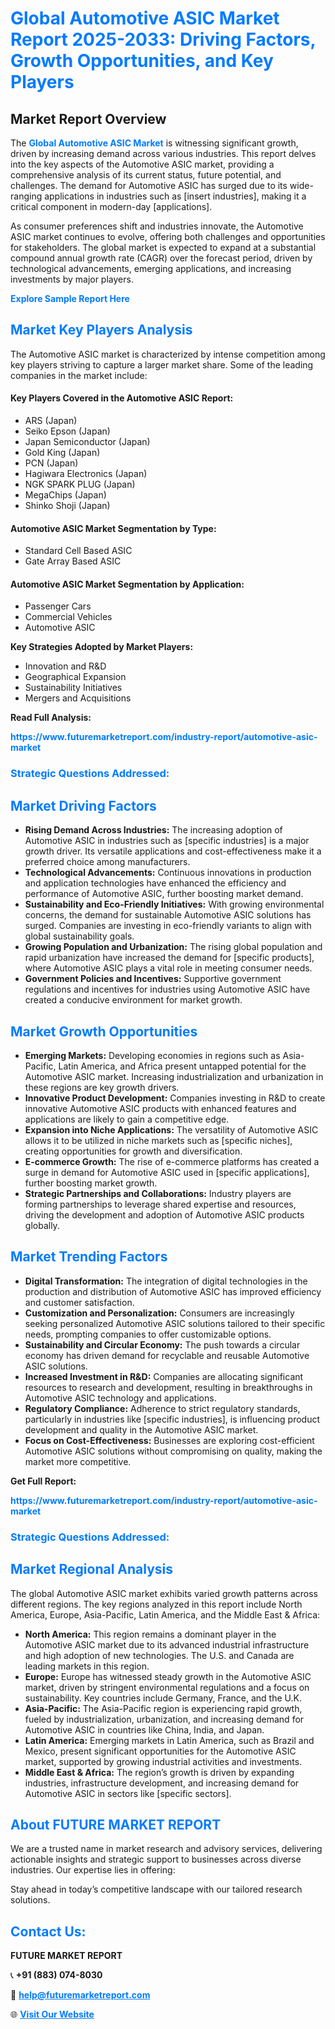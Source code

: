 <h1 style="color: #007BFF;">Global Automotive ASIC Market Report 2025-2033: Driving Factors, Growth Opportunities, and Key Players</h1>

<section id="overview">
<h2>Market Report Overview</h2>
<p>The <a href="https://www.futuremarketreport.com/industry-report/automotive-asic-market" style="color: #007BFF; text-decoration: none;"><strong>Global Automotive ASIC Market</strong></a> is witnessing significant growth, driven by increasing demand across various industries. This report delves into the key aspects of the Automotive ASIC market, providing a comprehensive analysis of its current status, future potential, and challenges. The demand for Automotive ASIC has surged due to its wide-ranging applications in industries such as [insert industries], making it a critical component in modern-day [applications].</p>
<p>As consumer preferences shift and industries innovate, the Automotive ASIC market continues to evolve, offering both challenges and opportunities for stakeholders. The global market is expected to expand at a substantial compound annual growth rate (CAGR) over the forecast period, driven by technological advancements, emerging applications, and increasing investments by major players.</p>
</section>

<section id="overview">
<p><a href="https://www.futuremarketreport.com/request-sample/reportId=126728" style="color: #007BFF; text-decoration: none;"><strong>Explore Sample Report Here</strong></a></p>
</section>

<section id="key-players">
<h2 style="color: #007BFF;">Market Key Players Analysis</h2>
<p>The Automotive ASIC market is characterized by intense competition among key players striving to capture a larger market share. Some of the leading companies in the market include:</p>
<h4>Key Players Covered in the Automotive ASIC Report:</h4>
<ul><li>ARS (Japan)</li><li>Seiko Epson (Japan)</li><li>Japan Semiconductor (Japan)</li><li>Gold King (Japan)</li><li>PCN (Japan)</li><li>Hagiwara Electronics (Japan)</li><li>NGK SPARK PLUG (Japan)</li><li>MegaChips (Japan)</li><li>Shinko Shoji (Japan)</li></ul>
<h4>Automotive ASIC Market Segmentation by Type:</h4>
<ul><li>Standard Cell Based ASIC</li><li>Gate Array Based ASIC</li></ul>

<h4>Automotive ASIC Market Segmentation by Application:</h4>
<ul><li>Passenger Cars</li><li>Commercial Vehicles</li><li>Automotive ASIC</li></ul>
<p><strong>Key Strategies Adopted by Market Players:</strong></p>
<ul>
<li>Innovation and R&D</li>
<li>Geographical Expansion</li>
<li>Sustainability Initiatives</li>
<li>Mergers and Acquisitions</li>
</ul>
</section>

<section>
<p><strong>Read Full Analysis: </strong></p><a href="https://www.futuremarketreport.com/industry-report/automotive-asic-market" style="color: #007BFF; text-decoration: none;"><strong>https://www.futuremarketreport.com/industry-report/automotive-asic-market</strong></a>
<h3 style="color: #007BFF;">Strategic Questions Addressed:</h3>
</section>

<section id="driving-factors">
<h2 style="color: #007BFF;">Market Driving Factors</h2>
<ul>
<li><strong>Rising Demand Across Industries:</strong> The increasing adoption of Automotive ASIC in industries such as [specific industries] is a major growth driver. Its versatile applications and cost-effectiveness make it a preferred choice among manufacturers.</li>
<li><strong>Technological Advancements:</strong> Continuous innovations in production and application technologies have enhanced the efficiency and performance of Automotive ASIC, further boosting market demand.</li>
<li><strong>Sustainability and Eco-Friendly Initiatives:</strong> With growing environmental concerns, the demand for sustainable Automotive ASIC solutions has surged. Companies are investing in eco-friendly variants to align with global sustainability goals.</li>
<li><strong>Growing Population and Urbanization:</strong> The rising global population and rapid urbanization have increased the demand for [specific products], where Automotive ASIC plays a vital role in meeting consumer needs.</li>
<li><strong>Government Policies and Incentives:</strong> Supportive government regulations and incentives for industries using Automotive ASIC have created a conducive environment for market growth.</li>
</ul>
</section>

<section id="growth-opportunities">
<h2 style="color: #007BFF;">Market Growth Opportunities</h2>
<ul>
<li><strong>Emerging Markets:</strong> Developing economies in regions such as Asia-Pacific, Latin America, and Africa present untapped potential for the Automotive ASIC market. Increasing industrialization and urbanization in these regions are key growth drivers.</li>
<li><strong>Innovative Product Development:</strong> Companies investing in R&D to create innovative Automotive ASIC products with enhanced features and applications are likely to gain a competitive edge.</li>
<li><strong>Expansion into Niche Applications:</strong> The versatility of Automotive ASIC allows it to be utilized in niche markets such as [specific niches], creating opportunities for growth and diversification.</li>
<li><strong>E-commerce Growth:</strong> The rise of e-commerce platforms has created a surge in demand for Automotive ASIC used in [specific applications], further boosting market growth.</li>
<li><strong>Strategic Partnerships and Collaborations:</strong> Industry players are forming partnerships to leverage shared expertise and resources, driving the development and adoption of Automotive ASIC products globally.</li>
</ul>
</section>

<section id="trending-factors">
<h2 style="color: #007BFF;">Market Trending Factors</h2>
<ul>
<li><strong>Digital Transformation:</strong> The integration of digital technologies in the production and distribution of Automotive ASIC has improved efficiency and customer satisfaction.</li>
<li><strong>Customization and Personalization:</strong> Consumers are increasingly seeking personalized Automotive ASIC solutions tailored to their specific needs, prompting companies to offer customizable options.</li>
<li><strong>Sustainability and Circular Economy:</strong> The push towards a circular economy has driven demand for recyclable and reusable Automotive ASIC solutions.</li>
<li><strong>Increased Investment in R&D:</strong> Companies are allocating significant resources to research and development, resulting in breakthroughs in Automotive ASIC technology and applications.</li>
<li><strong>Regulatory Compliance:</strong> Adherence to strict regulatory standards, particularly in industries like [specific industries], is influencing product development and quality in the Automotive ASIC market.</li>
<li><strong>Focus on Cost-Effectiveness:</strong> Businesses are exploring cost-efficient Automotive ASIC solutions without compromising on quality, making the market more competitive.</li>
</ul>
</section>

<section>
<p><strong>Get Full Report: </strong></p><a href="https://www.futuremarketreport.com/industry-report/automotive-asic-market" style="color: #007BFF; text-decoration: none;"><strong>https://www.futuremarketreport.com/industry-report/automotive-asic-market</strong></a>
<h3 style="color: #007BFF;">Strategic Questions Addressed:</h3>
</section>


<section id="regional-analysis">
<h2 style="color: #007BFF;">Market Regional Analysis</h2>
<p>The global Automotive ASIC market exhibits varied growth patterns across different regions. The key regions analyzed in this report include North America, Europe, Asia-Pacific, Latin America, and the Middle East & Africa:</p>
<ul>
<li><strong>North America:</strong> This region remains a dominant player in the Automotive ASIC market due to its advanced industrial infrastructure and high adoption of new technologies. The U.S. and Canada are leading markets in this region.</li>
<li><strong>Europe:</strong> Europe has witnessed steady growth in the Automotive ASIC market, driven by stringent environmental regulations and a focus on sustainability. Key countries include Germany, France, and the U.K.</li>
<li><strong>Asia-Pacific:</strong> The Asia-Pacific region is experiencing rapid growth, fueled by industrialization, urbanization, and increasing demand for Automotive ASIC in countries like China, India, and Japan.</li>
<li><strong>Latin America:</strong> Emerging markets in Latin America, such as Brazil and Mexico, present significant opportunities for the Automotive ASIC market, supported by growing industrial activities and investments.</li>
<li><strong>Middle East & Africa:</strong> The region’s growth is driven by expanding industries, infrastructure development, and increasing demand for Automotive ASIC in sectors like [specific sectors].</li>
</ul>
</section>

<footer>
<h2 style="color: #007BFF;">About FUTURE MARKET REPORT</h2>
<p>We are a trusted name in market research and advisory services, delivering actionable insights and strategic support to businesses across diverse industries. Our expertise lies in offering:</p>

<p>Stay ahead in today’s competitive landscape with our tailored research solutions.</p>

<h2 style="color: #007BFF;">Contact Us:</h2>
<p><strong>FUTURE MARKET REPORT</strong></p>
<p>📞 <strong>+91 (883) 074-8030</strong></p>
<p>📧 <strong><a href="mailto:help@futuremarketreport.com" style="color: #007BFF;">help@futuremarketreport.com</a></strong></p>
<p>🌐 <strong><a href="https://www.futuremarketreport.com/" style="color: #007BFF;">Visit Our Website</a></strong></p>
</footer>